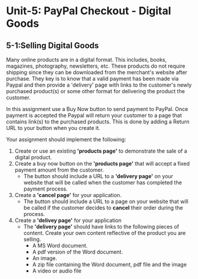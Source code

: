 # **Unit-5: PayPal Checkout - Digital Goods**

## 5-1:Selling Digital Goods

Many online products are in a digital format.  This includes, books, magazines, photography, newsletters, etc.  These products do not require shipping since they can be downloaded from the merchant's website after purchase.  They key is to know that a valid payment has been made via Paypal and then provide a 'delivery' page with links to the customer's newly purchased product(s) or some other format for delivering the product the customer.

In this assignment use a Buy Now button to send payment to PayPal.  Once payment is accepted the Paypal will return your customer to a page that contains link(s) to the purchased products. This is done by adding a Return URL to your button when you create it.  

Your assignment should implement the following:
  1. Create or use an existing **'products page'** to demonstrate the sale of a digital product.
  2. Create a buy now button on the **'products page'** that will accept a fixed payment amount from the customer.
      * The button should include a URL to a **'delivery page'** on your website that will be called when the customer has completed the payment process.
  3. Create a **'cancel page'** for your application.
      * The button should include a URL to a page on your website that will be called if the customer decides to **cancel** their order during the process. 
  4. Create a **'delivey page'** for your application
      * The **'delivery page'** should have links to the following pieces of content. Create your own content reflective of the product you are selling. 
          * A MS Word document.
          * A pdf version of the Word document.
          * An image.
          * A zip file containing the Word document, pdf file and the image
          * A video or audio file

